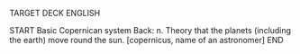 TARGET DECK
ENGLISH

START
Basic
Copernican system
Back: n. Theory that the planets (including the earth) move round the sun. [copernicus, name of an astronomer]
END
